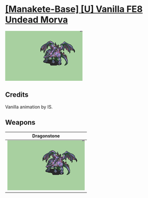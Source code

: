 # [\[Manakete-Base\] \[U\] Vanilla FE8 Undead Morva](./)
 

<img src="./8.%20Dragonstone/Dragonstone_000.png" alt="[Manakete-Base] [U] Vanilla FE8 Undead Morva standing" />

## Credits

Vanilla animation by IS.

## Weapons
 

|Dragonstone |
|  :---: |
| <img alt="Dragonstone animation" src="./8.%20Dragonstone/Dragonstone.gif" /> |
